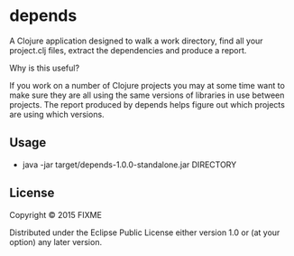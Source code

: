 # depends

A Clojure application designed to walk a work directory, find all your project.clj files, extract the dependencies and produce a report.

Why is this useful?

If you work on a number of Clojure projects you may at some time want to make sure they are all using the same versions of libraries in use between projects. The report produced by depends helps figure out which projects are using which versions.

## Usage

- java -jar target/depends-1.0.0-standalone.jar DIRECTORY

## License

Copyright © 2015 FIXME

Distributed under the Eclipse Public License either version 1.0 or (at
your option) any later version.
